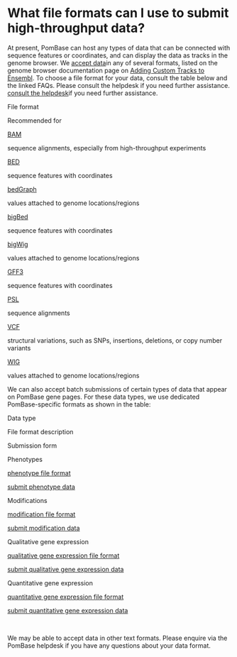 # What file formats can I use to submit high-throughput data?
<!-- pombase_categories: Data Submission and Formats,Datasets -->

At present, PomBase can host any types of data that can be connected
with sequence features or coordinates, and can display the data as
tracks in the genome browser. We [accept data](/submit-data/data-submission-form)in any of several formats,
listed on the genome browser documentation page on [Adding Custom Tracks to Ensembl](http://genomebrowser.pombase.org/info/website/upload/index.html#formats).
To choose a file format for your data, consult the table below and the
linked FAQs. Please consult the helpdesk if you need further assistance.
[consult the helpdesk](mailto:helpdesk@pombase.org)if you need further
assistance.

File format

Recommended for

[BAM](/faq/what-bam-format)

sequence alignments, especially from high-throughput experiments

[BED](/faq/what-bed-format)

sequence features with coordinates

[bedGraph](/faq/what-bedgraph-format)

values attached to genome locations/regions

[bigBed](/faq/what-bigbed-format)

sequence features with coordinates

[bigWig](/faq/what-bigwig-format)

values attached to genome locations/regions

[GFF3](/faq/what-gff3)

sequence features with coordinates

[PSL](/faq/what-psl-format)

sequence alignments

[VCF](/faq/what-vcf)

structural variations, such as SNPs, insertions, deletions, or copy
number variants

[WIG](/faq/what-wig-format)

values attached to genome locations/regions

We can also accept batch submissions of certain types of data that
appear on PomBase gene pages. For these data types, we use dedicated
PomBase-specific formats as shown in the table:

Data type

File format description

Submission form

Phenotypes

[phenotype file format](/submit-data/phenotype-data-bulk-upload-format)

[submit phenotype data](/submit-data/phenotype-data-submission-form)

Modifications

[modification file format](/submit-data/modification-bulk-upload-file-format)

[submit modification data](/submit-data/modification-data-submission-form)

Qualitative gene expression

[qualitative gene expression file format](/submit-data/qualitative-gene-expression-bulk-upload-file-format)

[submit qualitative gene expression data](/submit-data/qualitative-gene-expression-data-submission-form)

Quantitative gene expression

[quantitative gene expression file format](/submit-data/quantitative-gene-expression-bulk-upload-file-format)

[submit quantitative gene expression data](/submit-data/quantitative-gene-expression-data-submission-form)

 

We may be able to accept data in other text formats. Please enquire via
the PomBase helpdesk if you have any questions about your data format.

